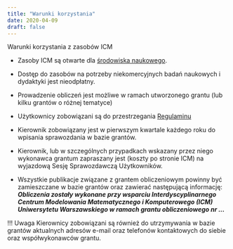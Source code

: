```yaml
---
title: "Warunki korzystania"
date: 2020-04-09
draft: false
---
```


Warunki korzystania z zasobów ICM

* Zasoby ICM są otwarte dla [środowiska naukowego](uzytkownik.md).

* Dostęp do zasobów na potrzeby niekomercyjnych badań naukowych i dydaktyki jest nieodpłatny.

* Prowadzenie obliczeń jest możliwe w ramach utworzonego grantu (lub kilku grantów o różnej tematyce)

* Użytkownicy zobowiązani są do przestrzegania [Regulaminu](regulamin.pl.md)

* Kierownik zobowiązany jest w pierwszym kwartale każdego roku do wpisania sprawozdania w bazie grantów.

* Kierownik, lub w szczególnych przypadkach wskazany przez niego wykonawca grantum zapraszany jest (koszty po stronie ICM) na wyjazdową Sesję Sprawozdawczą Użytkowników.
* Wszystkie publikacje związane z grantem obliczeniowym powinny być zamieszczane w bazie grantów oraz zawierać następującą informację:
***Obliczenia zostały wykonane przy wsparciu Interdyscyplinarnego Centrum Modelowania Matematycznego i Komputerowego (ICM) Uniwersytetu Warszawskiego w ramach grantu obliczeniowego nr ...***

!!! Uwaga
    Kierownicy zobowiązani są również do utrzymywania w bazie grantów aktualnych adresów e-mail oraz telefonów kontaktowych do siebie oraz współwykonawców grantu.
